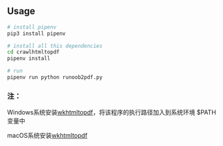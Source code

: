 ﻿
## Usage

```bash
# install pipenv 
pip3 install pipenv

# install all this dependencies
cd crawlhtmltopdf
pipenv install

# run
pipenv run python runoob2pdf.py
```

### 注：
Windows系统安装[wkhtmltopdf](http://wkhtmltopdf.org/downloads.html)，将该程序的执行路径加入到系统环境 $PATH 变量中

macOS系统安装[wkhtmltopdf](http://wkhtmltopdf.org/downloads.html)
